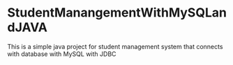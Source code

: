 # StudentManangementWithMySQLandJAVA
This is a simple java project for student management system that connects with database with MySQL with JDBC
